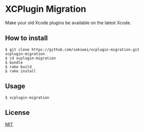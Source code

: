 # XCPlugin Migration

Make your old Xcode plugins be available on the latest Xcode.

## How to install

```shell
$ git clone https://github.com/sakiwei/xcplugin-migration.git xcplugin-migration
$ cd xcplugin-migration
$ bundle
$ rake build
$ rake install
```

## Usage

```shell
$ xcplugin-migration
```

## License
[MIT](LICENSE.txt)